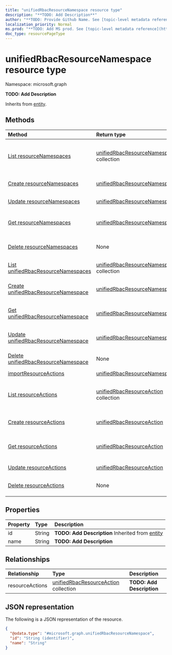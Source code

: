 ```yaml
---
title: "unifiedRbacResourceNamespace resource type"
description: "**TODO: Add Description**"
author: "**TODO: Provide Github Name. See [topic-level metadata reference](https://msgo.azurewebsites.net/add/document/guidelines/metadata.html#topic-level-metadata)**"
localization_priority: Normal
ms.prod: "**TODO: Add MS prod. See [topic-level metadata reference](https://msgo.azurewebsites.net/add/document/guidelines/metadata.html#topic-level-metadata)**"
doc_type: resourcePageType
---
```


# unifiedRbacResourceNamespace resource type

Namespace: microsoft.graph

**TODO: Add Description**


Inherits from [entity](../resources/entity.md).

## Methods
|Method|Return type|Description|
|:---|:---|:---|
|[List resourceNamespaces](../api/rbacapplication-list-resourcenamespaces.md)|[unifiedRbacResourceNamespace](../resources/unifiedrbacresourcenamespace.md) collection|Get the unifiedRbacResourceNamespace resources from the resourceNamespaces navigation property.|
|[Create resourceNamespaces](../api/rbacapplication-post-resourcenamespaces.md)|[unifiedRbacResourceNamespace](../resources/unifiedrbacresourcenamespace.md)|Create a new unifiedRbacResourceNamespace object.|
|[Update resourceNamespaces](../api/rbacapplication-update-resourcenamespaces.md)|[unifiedRbacResourceNamespace](../resources/unifiedrbacresourcenamespace.md)|Update the properties of a resourceNamespaces object.|
|[Get resourceNamespaces](../api/rbacapplication-get-unifiedrbacresourcenamespace.md)|[unifiedRbacResourceNamespace](../resources/unifiedrbacresourcenamespace.md)|Read the properties and relationships of an [unifiedRbacResourceNamespace](../resources/unifiedrbacresourcenamespace.md) object.|
|[Delete resourceNamespaces](../api/rbacapplication-delete-resourcenamespaces.md)|None|Delete an [unifiedRbacResourceNamespace](../resources/unifiedrbacresourcenamespace.md) object.|
|[List unifiedRbacResourceNamespaces](../api/unifiedrbacresourcenamespace-list.md)|[unifiedRbacResourceNamespace](../resources/unifiedrbacresourcenamespace.md) collection|Get a list of the [unifiedRbacResourceNamespace](../resources/unifiedrbacresourcenamespace.md) objects and their properties.|
|[Create unifiedRbacResourceNamespace](../api/unifiedrbacresourcenamespace-create.md)|[unifiedRbacResourceNamespace](../resources/unifiedrbacresourcenamespace.md)|Create a new [unifiedRbacResourceNamespace](../resources/unifiedrbacresourcenamespace.md) object.|
|[Get unifiedRbacResourceNamespace](../api/unifiedrbacresourcenamespace-get.md)|[unifiedRbacResourceNamespace](../resources/unifiedrbacresourcenamespace.md)|Read the properties and relationships of an [unifiedRbacResourceNamespace](../resources/unifiedrbacresourcenamespace.md) object.|
|[Update unifiedRbacResourceNamespace](../api/unifiedrbacresourcenamespace-update.md)|[unifiedRbacResourceNamespace](../resources/unifiedrbacresourcenamespace.md)|Update the properties of an [unifiedRbacResourceNamespace](../resources/unifiedrbacresourcenamespace.md) object.|
|[Delete unifiedRbacResourceNamespace](../api/unifiedrbacresourcenamespace-delete.md)|None|Deletes an [unifiedRbacResourceNamespace](../resources/unifiedrbacresourcenamespace.md) object.|
|[importResourceActions](../api/unifiedrbacresourcenamespace-importresourceactions.md)|[unifiedRbacResourceNamespace](../resources/unifiedrbacresourcenamespace.md)|**TODO: Add Description**|
|[List resourceActions](../api/unifiedrbacresourcenamespace-list-resourceactions.md)|[unifiedRbacResourceAction](../resources/unifiedrbacresourceaction.md) collection|Get the unifiedRbacResourceAction resources from the resourceActions navigation property.|
|[Create resourceActions](../api/unifiedrbacresourcenamespace-post-resourceactions.md)|[unifiedRbacResourceAction](../resources/unifiedrbacresourceaction.md)|Create a new unifiedRbacResourceAction object.|
|[Get resourceActions](../api/unifiedrbacresourcenamespace-get-unifiedrbacresourceaction.md)|[unifiedRbacResourceAction](../resources/unifiedrbacresourceaction.md)|Read the properties and relationships of an [unifiedRbacResourceAction](../resources/unifiedrbacresourceaction.md) object.|
|[Update resourceActions](../api/unifiedrbacresourcenamespace-update-resourceactions.md)|[unifiedRbacResourceAction](../resources/unifiedrbacresourceaction.md)|Update the properties of a resourceActions object.|
|[Delete resourceActions](../api/unifiedrbacresourcenamespace-delete-resourceactions.md)|None|Delete an [unifiedRbacResourceAction](../resources/unifiedrbacresourceaction.md) object.|

## Properties
|Property|Type|Description|
|:---|:---|:---|
|id|String|**TODO: Add Description** Inherited from [entity](../resources/entity.md)|
|name|String|**TODO: Add Description**|

## Relationships
|Relationship|Type|Description|
|:---|:---|:---|
|resourceActions|[unifiedRbacResourceAction](../resources/unifiedrbacresourceaction.md) collection|**TODO: Add Description**|

## JSON representation
The following is a JSON representation of the resource.
<!-- {
  "blockType": "resource",
  "keyProperty": "id",
  "@odata.type": "microsoft.graph.unifiedRbacResourceNamespace",
  "baseType": "microsoft.graph.entity",
  "openType": false
}
-->
``` json
{
  "@odata.type": "#microsoft.graph.unifiedRbacResourceNamespace",
  "id": "String (identifier)",
  "name": "String"
}
```

